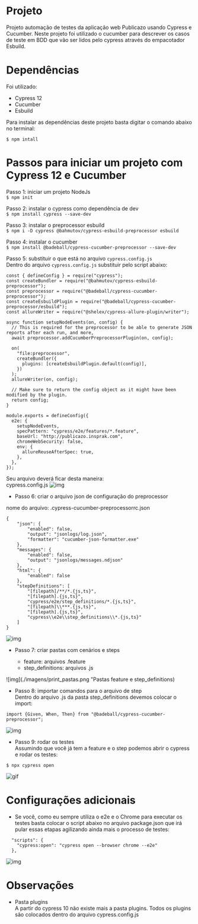 # Projeto

Projeto automação de testes da aplicação web Publicazo usando Cypress e Cucumber. Neste projeto foi utilizado o cucumber para descrever os casos de teste em BDD que vão ser lidos pelo cypress através do empacotador Esbuild.

# Dependências

Foi utilizado:
* Cypress 12
* Cucumber
* Esbuild

Para instalar as dependências deste projeto basta digitar o comando abaixo no terminal:

`$ npm intall`

# Passos para iniciar um projeto com Cypress 12 e Cucumber

Passo 1: iniciar um projeto NodeJs<br>
`$ npm init`

Passo 2: instalar o cypress como dependência de dev<br>
`$ npm install cypress --save-dev`

Passo 3: instalar o preprocessor esbuild<br>
`$ npm i -D cypress @bahmutov/cypress-esbuild-preprocessor esbuild`

Passo 4: instalar o cucumber<br>
`$ npm install @badeball/cypress-cucumber-preprocessor --save-dev`

Passo 5: substituir o que está no arquivo `cypress.config.js`<br>
Dentro do arquivo `cypress.config.js` substituir pelo script abaixo:

```
const { defineConfig } = require("cypress");
const createBundler = require("@bahmutov/cypress-esbuild-preprocessor");
const preprocessor = require("@badeball/cypress-cucumber-preprocessor");
const createEsbuildPlugin = require("@badeball/cypress-cucumber-preprocessor/esbuild");
const allureWriter = require("@shelex/cypress-allure-plugin/writer");

async function setupNodeEvents(on, config) {
  // This is required for the preprocessor to be able to generate JSON reports after each run, and more,
  await preprocessor.addCucumberPreprocessorPlugin(on, config);

  on(
    "file:preprocessor",
    createBundler({
      plugins: [createEsbuildPlugin.default(config)],
    })
  );
  allureWriter(on, config);

  // Make sure to return the config object as it might have been modified by the plugin.
  return config;
}

module.exports = defineConfig({
  e2e: {
    setupNodeEvents,
    specPattern: "cypress/e2e/features/*.feature",
    baseUrl: "http://publicazo.insprak.com",
    chromeWebSecurity: false,
    env: {
      allureReuseAfterSpec: true,
    },
  },
});
```

Seu arquivo deverá ficar desta maneira:<br>
cypress.config.js
![img](./imagens/print_arquivo_cypress_config_js.png "cypress.config.js")

* Passo 6: criar o arquivo json de configuração do preprocessor

nome do arquivo: .cypress-cucumber-preprocessorrc.json

```
{
    "json": {
        "enabled": false,
        "output": "jsonlogs/log.json",
        "formatter": "cucumber-json-formatter.exe"
    },
    "messages": {
        "enabled": false,
        "output": "jsonlogs/messages.ndjson"
    },
    "html": {
        "enabled": false
    },
    "stepDefinitions": [
        "[filepath]/**/*.{js,ts}",
        "[filepath].{js,ts}",
        "cypress/e2e/step_definitions/*.{js,ts}",
        "[filepath]\\***.{js,ts}",
        "[filepath].{js,ts}",
        "cypress\\e2e\\step_definitions\\*.{js,ts}"
    ]
}
```

![img](./imagens/arquivo_configuracao_preprocessor.png "Arquivo de configuração do Cucumber")


* Passo 7: criar pastas com cenários e steps

    * feature: arquivos .feature
    * step_definitions: arquivos .js

![img](./imagens/print_pastas.png "Pastas feature e step_definitions)

* Passo 8: importar comandos para o arquivo de step<br>
Dentro do arquivo .js da pasta step_definitions devemos colocar o import:

`import {Given, When, Then} from "@badeball/cypress-cucumber-preprocessor";`

![img](./imagens/print_import_js.png "Exibindo o import do arquivo .js")

* Passo 9: rodar os testes<br>
Assumindo que você já tem a feature e o step podemos abrir o cypress e rodar os testes:

`$ npx cypress open`

![gif](./imagens/exibindo-projeto.gif "Exibindo projeto")

# Configurações adicionais

* Se você, como eu sempre utiliza o e2e e o Chrome para executar os testes basta colocar o script abaixo no arquivo package.json que irá pular essas etapas agilizando ainda mais o processo de testes:
```
  "scripts": {
    "cypress:open": "cypress open --browser chrome --e2e"
  },
```
![img](./imagens/script_cypress_open.png)

# Observações

* Pasta plugins<br>
A partir do cypress 10 não existe mais a pasta plugins. Todos os plugins são colocados dentro do arquivo cypress.config.js